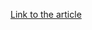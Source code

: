 [Link to the article](https://blog.talosintelligence.com/the-it-help-desk-kindly-requests-you-read-this-newsletter/)

